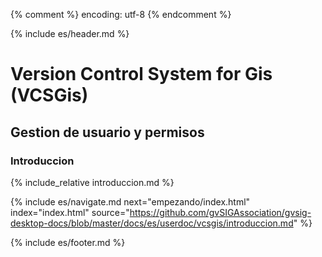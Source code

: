 {% comment %} encoding: utf-8 {% endcomment %}

{% include es/header.md %}

# Version Control System for Gis (VCSGis)

## Gestion de usuario y permisos

### Introduccion

{% include_relative introduccion.md %}

{% include es/navigate.md 
   next="empezando/index.html" 
   index="index.html" 
   source="https://github.com/gvSIGAssociation/gvsig-desktop-docs/blob/master/docs/es/userdoc/vcsgis/introduccion.md" 
%}

{% include es/footer.md %}
